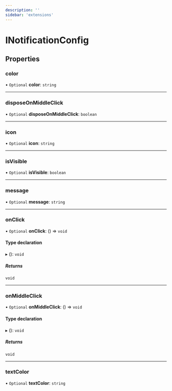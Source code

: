 ```yaml
---
description: ''
sidebar: 'extensions'
---
```


# INotificationConfig

## Properties

### color

• `Optional` **color**: `string`

___

### disposeOnMiddleClick

• `Optional` **disposeOnMiddleClick**: `boolean`

___

### icon

• `Optional` **icon**: `string`

___

### isVisible

• `Optional` **isVisible**: `boolean`

___

### message

• `Optional` **message**: `string`

___

### onClick

• `Optional` **onClick**: () => `void`

#### Type declaration

▸ (): `void`

##### Returns

`void`

___

### onMiddleClick

• `Optional` **onMiddleClick**: () => `void`

#### Type declaration

▸ (): `void`

##### Returns

`void`

___

### textColor

• `Optional` **textColor**: `string`

